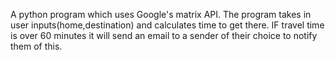 A python program which uses Google's matrix API. The program takes in user inputs(home,destination) and calculates time to get there. IF travel time is over 60 minutes it will send an email to a sender of their choice to notify them of this.
